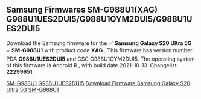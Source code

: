 <h2>Samsung Firmwares SM-G988U1(XAG) G988U1UES2DUI5/G988U1OYM2DUI5/G988U1UES2DUI5</h2>
Download the Samsung firmware for the ✅ <strong>Samsung Galaxy S20 Ultra 5G </strong> ⭐ <strong>SM-G988U1</strong> with product code <strong>XAG</strong> . This firmware has version number PDA <strong>G988U1UES2DUI5</strong> and CSC G988U1OYM2DUI5. The operating system of this firmware is Android R , with build date 2021-10-13. Changelist <strong>22299651</strong>.


[SM-G988U1](https://samfirm.shop/samsung/model/SM-G988U1)
[G988U1UES2DUI5](https://samfirm.shop/samsung/pda/G988U1UES2DUI5)
[Download Firmware Samsung Galaxy S20 Ultra 5G SM-G988U1](https://samfirm.shop/samsung/firmware/464598)
